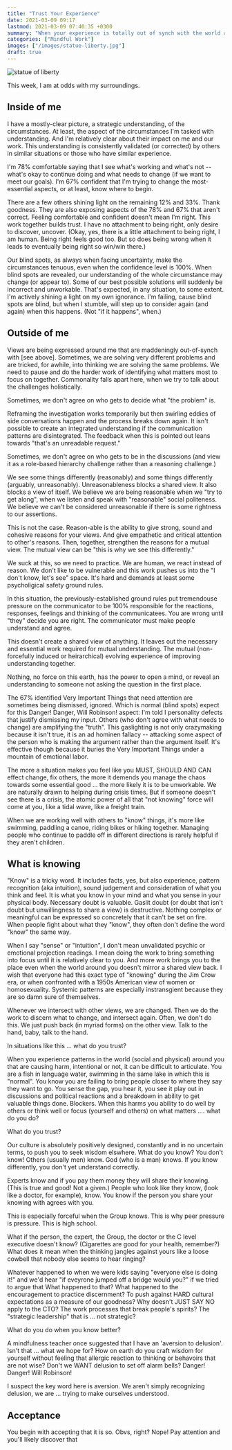 ```yaml
---
title: "Trust Your Experience"
date: 2021-03-09 09:17
lastmod: 2021-03-09 07:40:35 +0300
summary: "When your experience is totally out of synch with the world around you -- what do you trust?"
categories: ["Mindful Work"]
images: ["/images/statue-liberty.jpg"]
draft: true
---
```

![statue of liberty](/images/statue-liberty.jpg)

This week, I am at odds with my surroundings.

## Inside of me

I have a mostly-clear picture, a strategic understanding, of the circumstances. At least, the aspect of the circumstances I'm tasked with understanding. And I'm relatively clear about their impact on me and our work. This understanding is consistently validated (or corrected) by others in similar situations or those who have similar experience.

I'm 78% comfortable saying that I see what's working and what's not -- what's okay to continue doing and what needs to change (if we want to meet our goals). I'm 67% confident that I'm trying to change the most-essential aspects, or at least, know where to begin.

There are a few others shining light on the remaining 12% and 33%. Thank goodness. They are also exposing aspects of the 78% and 67% that aren't correct. Feeling comfortable and confident doesn't mean I'm right. This work together builds trust. I have no attachment to being right, only desire to discover, uncover. (Okay, yes, there is a little attachment to being right, I am human. Being right feels good too. But so does being wrong when it leads to eventually being right so win/win there.)

Our blind spots, as always when facing uncertainty, make the circumstances tenuous, even when the confidence level is 100%. When blind spots are revealed, our understanding of the whole circumstance may change (or appear to). Some of our best possible solutions will suddenly be incorrect and unworkable. That's expected, in any situation, to some extent. I'm actively shining a light on my own ignorance. I'm failing, cause blind spots are blind, but when I stumble, will step up to consider again (and again) when this happens. (Not "if it happens", when.)

## Outside of me

Views are being expressed around me that are maddeningly out-of-synch with [see above]. Sometimes, we are solving very different problems and are tricked, for awhile, into thinking we are solving the same problems. We need to pause and do the harder work of identifying what matters most to focus on together. Commonality falls apart here, when we try to talk about the challenges holistically.

Sometimes, we don't agree on who gets to decide what "the problem" is.

Reframing the investigation works temporarily but then swirling eddies of side conversations happen and the process breaks down again. It isn't possible to create an integrated understanding if the communication patterns are disintegrated. The feedback when this is pointed out leans towards "that's an unreadable request."

Sometimes, we don't agree on who gets to be in the discussions (and view it as a role-based hierarchy challenge rather than a reasoning challenge.)

We see some things differently (reasonably) and some things differently (arguably, unreasonably). Unreasonableness blocks a shared view. It also blocks a view of itself. We believe we are being reasonable when we "try to get along", when we listen and speak with "reasonable" social politeness. We believe we can't be considered unreasonable if there is some rightness to our assertions.

This is not the case. Reason-able is the ability to give strong, sound and cohesive reasons for your views. And give empathetic and critical attention to other's reasons. Then, together, strengthen the reasons for a mutual view.  The mutual view can be "this is why we see this differently."

We suck at this, so we need to practice. We are human, we react instead of reason. We don't like to be vulnerable and this work pushes us into the "I don't know, let's see" space. It's hard and demands at least some psycholigical safety ground rules.

In this situation, the previously-established ground rules put tremendouse pressure on the communicator to be 100% responsible for the reactions, responses, feelings and thinking of the communicatees. You are wrong until "they" decide you are right. The communicator must make people understand and agree.

This doesn't create a shared view of anything. It leaves out the necessary and essential work required for mutual understanding. The mutual (non-forcefully induced or heirarchical) evolving experience of improving understanding together.

Nothing, no force on this earth, has the power to open a mind, or reveal an understanding to someone not asking the question in the first place.

The 67% identified Very Important Things that need attention are sometimes being dismissed, ignored. Which is normal (blind spots) expect for this Danger! Danger, Will Robinson! aspect: I'm told I personality defects that justify dismissing my input. Others (who don't agree with what needs to change) are amplifying the "truth". This gaslighting is not only crazymaking because it isn't true, it is an ad hominen fallacy -- attacking some aspect of the person who is making the argument rather than the argument itself. It's effective though because it buries the Very Important Things under a mountain of emotional labor.

The more a situation makes you feel like you MUST, SHOULD AND CAN effect change, fix others, the more it demends you manage the chaos towards some essential good ... the more likely it is to be unworkable. We are naturally drawn to helping during crisis times. But if someone doesn't see there is a crisis, the atomic power of all that "not knowing" force will come at you, like a tidal wave, like a freight train.

When we are working well with others to "know" things, it's more like swimming, paddling a canoe, riding bikes or hiking together. Managing people who continue to paddle off in different directions is rarely helpful if they aren't children.

## What is knowing

"Know" is a tricky word. It includes facts, yes, but also experience, pattern recognition (aka intuition), sound judgement and consideration of what you think and feel. It is what you know in your mind and what you sense in your physical body. Necessary doubt is valuable. Gaslit doubt (or doubt that isn't doubt but unwillingness to share a view) is destructive. Nothing complex or meaningful can be expressed so concretely that it can't be set on fire. When people fight about what they "know", they often don't define the word "know" the same way.

When I say "sense" or "intuition", I don't mean unvalidated psychic or emotional projection readings. I mean doing the work to bring something into focus until it is relatively clear to you. And more work brings you to the place even when the world around you doesn't mirror a shared view back. I wish that everyone had this exact type of "knowing" during the Jim Crow era, or when confronted with a 1950s American view of women or homosexuality. Systemic patterns are especially instransgient because they are so damn sure of themselves.

Whenever we intersect with other views, we are changed. Then we do the work to discern what to change, and intersect again. Often, we don't do this. We just push back (in myriad forms) on the other view. Talk to the hand, baby, talk to the hand.

In situations like this ... what do you trust?

When you experience patterns in the world (social and physical) around you that are causing harm, intentional or not, it can be difficult to articulate. You are a fish in language water, swimming in the same lake in which this is "normal". You know you are failing to bring people closer to where they say they want to go. You sense the gap, you hear it, you see it play out in discussions and political reactions and a breakdown in ability to get valuable things done. Blockers. When this harms you ability to do well by others or think well or focus (yourself and others) on what matters .... what do you do?

What do you trust?

Our culture is absolutely positively designed, constantly and in no uncertain terms, to push you to seek wisdom elswhere. What do you know? You don't know! Others (usually men) know. God (who is a man) knows. If you know differently, you don't yet understand correctly.

Experts know and if you pay them money they will share their knowing. (This is true and good! Not a given.) People who look like they know, (look like a doctor, for example), know. You know if the person you share your knowing with agrees with you.

This is especially forceful when the Group knows. This is why peer pressure is pressure. This is high school.

What if the person, the expert, the Group, the doctor or the C level executive doesn't know? (Cigarettes are good for your health, remember?) What does it mean when the thinking jangles against yours like a loose cowbell that nobody else seems to hear ringing?

Whatever happened to when we were kids saying "everyone else is doing it!" and we'd hear "if eveyrone jumped off a  bridge would you?" if we tried to argue that  What happened to that? What happened to the encouragement to practice discernment? To push against HARD cultural expectations as a measure of our goodness? Why doesn't JUST SAY NO apply to the CTO? The work processes that break people's spirits? The "strategic leadership" that is ... not strategic?

What do you do when you know better?

A mindfulness teacher once suggested that I have an 'aversion to delusion'. Isn't that ... what we hope for? How on earth do you craft wisdom for yourself without feeling that allergic reaction to thinking or behavoirs that are not wise? Don't we WANT delusion to set off alarm bells? Danger! Danger! Will Robinson!

I suspect the key word here is aversion. We aren't simply recognizing delusion, we are ... trying to make ourselves understood.

## Acceptance
You begin with accepting that it is so. Obvs, right? Nope! Pay attention and you'll likely discover that
